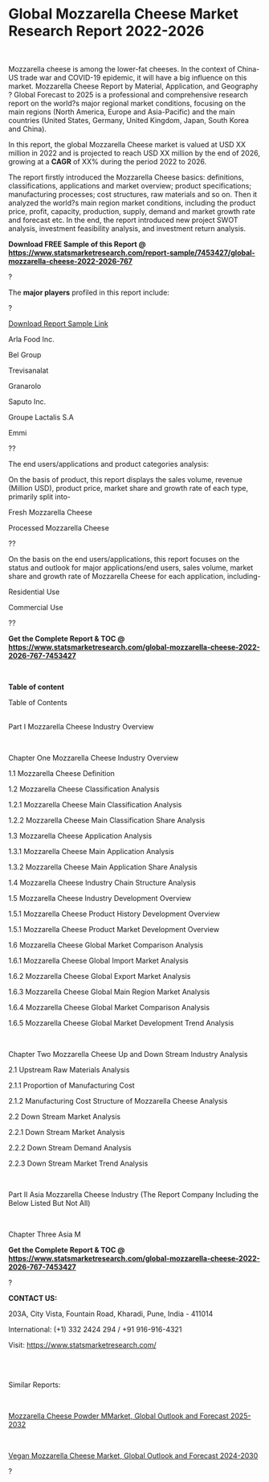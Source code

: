 <h1>Global Mozzarella Cheese Market Research Report 2022-2026</h1><br/><p>Mozzarella cheese is among the lower-fat cheeses. In the context of China-US trade war and COVID-19 epidemic, it will have a big influence on this market. Mozzarella Cheese Report by Material, Application, and Geography ? Global Forecast to 2025 is a professional and comprehensive research report on the world?s major regional market conditions, focusing on the main regions (North America, Europe and Asia-Pacific) and the main countries (United States, Germany, United Kingdom, Japan, South Korea and China).</p>
 
 
 
 <p>In this report, the global Mozzarella Cheese market is valued at USD XX million in 2022 and is projected to reach USD XX million by the end of 2026, growing at a <strong>CAGR</strong> of XX% during the period 2022 to 2026.</p>
 
 
 
 <p>The report firstly introduced the Mozzarella Cheese basics: definitions, classifications, applications and market overview; product specifications; manufacturing processes; cost structures, raw materials and so on. Then it analyzed the world?s main region market conditions, including the product price, profit, capacity, production, supply, demand and market growth rate and forecast etc. In the end, the report introduced new project SWOT analysis, investment feasibility analysis, and investment return analysis.</p>
 
 
 
 <div><b>Download FREE Sample of this Report @ <a href="https://www.statsmarketresearch.com/download-free-sample/7453427/global-mozzarella-cheese-2022-2026-767">https://www.statsmarketresearch.com/report-sample/7453427/global-mozzarella-cheese-2022-2026-767</a></b></div>
 
 
 
 <p>? </p>
 
 
 
 <p>The <strong>major players</strong> profiled in this report include:</p>
 
 
 
 <p>? </p>
 
 
 
 <p><a href="https://www.statsmarketresearch.com/download-free-sample/7453427/global-mozzarella-cheese-2022-2026-767">Download Report Sample Link</a></p>
 
 
 
 <p>Arla Food Inc.</p>
 
 
 
 <p>Bel Group</p>
 
 
 
 <p>Trevisanalat</p>
 
 
 
 <p>Granarolo</p>
 
 
 
 <p>Saputo Inc.</p>
 
 
 
 <p>Groupe Lactalis S.A</p>
 
 
 
 <p>Emmi</p>
 
 
 
 <p>??</p>
 
 
 
 <p>The end users/applications and product categories analysis:</p>
 
 
 
 <p>On the basis of product, this report displays the sales volume, revenue (Million USD), product price, market share and growth rate of each type, primarily split into-</p>
 
 
 
 <p>Fresh Mozzarella Cheese</p>
 
 
 
 <p>Processed Mozzarella Cheese</p>
 
 
 
 <p>??</p>
 
 
 
 <p>On the basis on the end users/applications, this report focuses on the status and outlook for major applications/end users, sales volume, market share and growth rate of Mozzarella Cheese for each application, including-</p>
 
 
 
 <p>Residential Use</p>
 
 
 
 <p>Commercial Use</p>
 
 
 
 <p>??</p>
 
 
 
 <div><b>Get the Complete Report & TOC @ <a href="https://www.statsmarketresearch.com/global-mozzarella-cheese-2022-2026-767-7453427">https://www.statsmarketresearch.com/global-mozzarella-cheese-2022-2026-767-7453427</a></b></div>
 
 
 
 <p><br />
 
 <b>Table of content</b></p>
 
 
 
 <p>Table of Contents<br />
 
 <br />
 
 Part I Mozzarella Cheese Industry Overview<br />
 
 <br />
 
 Chapter One Mozzarella Cheese Industry Overview<br />
 
 1.1 Mozzarella Cheese Definition<br />
 
 1.2 Mozzarella Cheese Classification Analysis<br />
 
 1.2.1 Mozzarella Cheese Main Classification Analysis<br />
 
 1.2.2 Mozzarella Cheese Main Classification Share Analysis<br />
 
 1.3 Mozzarella Cheese Application Analysis<br />
 
 1.3.1 Mozzarella Cheese Main Application Analysis<br />
 
 1.3.2 Mozzarella Cheese Main Application Share Analysis<br />
 
 1.4 Mozzarella Cheese Industry Chain Structure Analysis<br />
 
 1.5 Mozzarella Cheese Industry Development Overview<br />
 
 1.5.1 Mozzarella Cheese Product History Development Overview<br />
 
 1.5.1 Mozzarella Cheese Product Market Development Overview<br />
 
 1.6 Mozzarella Cheese Global Market Comparison Analysis<br />
 
 1.6.1 Mozzarella Cheese Global Import Market Analysis<br />
 
 1.6.2 Mozzarella Cheese Global Export Market Analysis<br />
 
 1.6.3 Mozzarella Cheese Global Main Region Market Analysis<br />
 
 1.6.4 Mozzarella Cheese Global Market Comparison Analysis<br />
 
 1.6.5 Mozzarella Cheese Global Market Development Trend Analysis<br />
 
 <br />
 
 Chapter Two Mozzarella Cheese Up and Down Stream Industry Analysis<br />
 
 2.1 Upstream Raw Materials Analysis<br />
 
 2.1.1 Proportion of Manufacturing Cost<br />
 
 2.1.2 Manufacturing Cost Structure of Mozzarella Cheese Analysis<br />
 
 2.2 Down Stream Market Analysis<br />
 
 2.2.1 Down Stream Market Analysis<br />
 
 2.2.2 Down Stream Demand Analysis<br />
 
 2.2.3 Down Stream Market Trend Analysis<br />
 
 <br />
 
 Part II Asia Mozzarella Cheese Industry (The Report Company Including the Below Listed But Not All)<br />
 
 <br />
 
 Chapter Three Asia M</p>
 
 
 
 <div><b>Get the Complete Report & TOC @ <a href="https://www.statsmarketresearch.com/global-mozzarella-cheese-2022-2026-767-7453427">https://www.statsmarketresearch.com/global-mozzarella-cheese-2022-2026-767-7453427</a></b></div>
 
 
 
 <p>? </p>
 
 
 
 <p><b>CONTACT US:</b><br />
 
 203A, City Vista, Fountain Road, Kharadi, Pune, India - 411014<br />
 
 International: (+1) 332 2424 294 / +91 916-916-4321<br />
 
 Visit: <a href="https://www.statsmarketresearch.com/">https://www.statsmarketresearch.com/</a><br />
 
 <br />
 
 <br />
 
 Similar Reports:<br />
 
 <br />
 
 <a href="https://www.statsmarketresearch.com/global-mozzarella-cheese-powder-m-forecast-2025-2032-298-8028729">Mozzarella Cheese Powder MMarket, Global Outlook and Forecast 2025-2032</a><br />
 
 <br />
 
 <a href="https://www.statsmarketresearch.com/global-vegan-mozzarella-cheese-forecast-2024-2030-740-7970189">Vegan Mozzarella Cheese Market, Global Outlook and Forecast 2024-2030</a><br />
 
 ? </p>